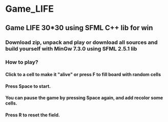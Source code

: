 # Game_LIFE

## Game LIFE 30*30 using SFML C++ lib for win

### Download zip, unpack and play or download all sources and build yourself with MinGw 7.3.0 using SFML 2.5.1 lib

### How to play?
#### Click to a cell to make it "alive" or press F to fill board with random cells
#### Press Space to start.
#### You can pause the game by pressing Space again, and add recolor some cells.
#### Press R to reset the field.
